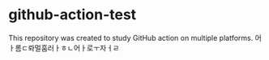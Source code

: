 # github-action-test
This repository was created to study GitHub action on multiple platforms. 
어ㅏ롬ㄷ롸멀훔러ㅏㅎㄴ어ㅏ로ㅜ자ㅓㄹ